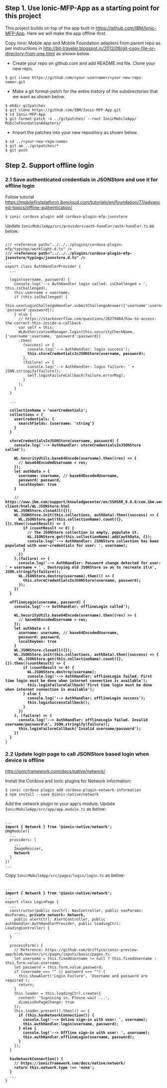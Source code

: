
## Step 1. Use Ionic-MFP-App as a starting point for this project

This project builds on top of the app built in https://github.com/IBM/Ionic-MFP-App. Here we will make the app offline-first.

Copy Ionic Mobile app and Mobile Foundation adapters from parent repo as per instructions in http://bit-traveler.blogspot.in/2012/08/git-copy-file-or-directory-from-one.html as shown below.

* Create your repo on github.com and add README.md file. Clone your new repo.

```
$ git clone https://github.com/<your-username>/<your-new-repo-name>.git
```

* Make a git format-patch for the entire history of the subdirectories that we want as shown below.

```
$ mkdir gitpatches
$ git clone https://github.com/IBM/Ionic-MFP-App.git
$ cd Ionic-MFP-App
$ git format-patch -o ../gitpatches/ --root IonicMobileApp/ MobileFoundationAdapters/
```

* Import the patches into your new repository as shown below.

```
$ cd ../<your-new-repo-name>
$ git am ../gitpatches/*
$ git push
```

## Step 2. Support offline login 

### 2.1 Save authenticated credentials in JSONStore and use it for offline login

Follow tutorial https://mobilefirstplatform.ibmcloud.com/tutorials/en/foundation/7.1/advanced-topics/offline-authentication/

```
$ ionic cordova plugin add cordova-plugin-mfp-jsonstore
```

Update `IonicMobileApp/src/providers/auth-handler/auth-handler.ts` as below:

<pre><code>
/// &lt;reference path="../../../plugins/cordova-plugin-mfp/typings/worklight.d.ts" /&gt;
<b>/// &lt;reference path="../../../plugins/cordova-plugin-mfp-jsonstore/typings/jsonstore.d.ts" /&gt;</b>
...
export class AuthHandlerProvider {
  ...

  login(username, password) {
    console.log('--> AuthHandler login called. isChallenged = ', this.isChallenged);
    this.username = username;
    if (this.isChallenged) {
      this.userLoginChallengeHandler.submitChallengeAnswer({'username':username, 'password':password});
    } else {
      // https://stackoverflow.com/questions/20279484/how-to-access-the-correct-this-inside-a-callback
      var self = this;
      WLAuthorizationManager.login(this.securityCheckName, {'username':username, 'password':password})
      .then(
        (success) => {
          console.log('--> AuthHandler: login success');
          <b>this.storeCredentialsInJSONStore(username, password);</b>
        },
        (failure) => {
          console.log('--> AuthHandler: login failure: ' + JSON.stringify(failure));
          self.loginFailureCallback(failure.errorMsg);
        }
      );
    }
  }

  ...

  <b>collectionName = 'userCredentials';
  collections = {
    userCredentials: {
      searchFields: {username: 'string'}
    }
  }

  storeCredentialsInJSONStore(username, password) {
    console.log('--> AuthHandler: storeCredentialsInJSONStore called');

    WL.SecurityUtils.base64Encode(username).then((res) => {
      // base64EncodedUsername = res;
    });
    let authData = {
      username: username, // base64EncodedUsername,
      password: password,
      localKeyGen: true
    }

    // https://www.ibm.com/support/knowledgecenter/en/SSHS8R_8.0.0/com.ibm.worklight.apiref.doc/html/refjavascript-client/html/WL.JSONStore.html
    WL.JSONStore.closeAll({});
    WL.JSONStore.init(this.collections, authData).then((success) => {
      WL.JSONStore.get(this.collectionName).count({}, {}).then((countResult) => {
        if (countResult == 0) {
          // The JSONStore collection is empty, populate it.
          WL.JSONStore.get(this.collectionName).add(authData, {});
          console.log('--> AuthHandler: JSONStore collection has been populated with user-credentials for user: ', username);
        }
      })
    },(failure) => {
      console.log('--> AuthHandler: Password change detected for user: ' + username + ' . Destroying old JSONStore so as to recreate it\n', JSON.stringify(failure));
      WL.JSONStore.destroy(username).then(() => {
        this.storeCredentialsInJSONStore(username, password);
      });
    })
  }

  offlineLogin(username, password) {
    console.log('--> AuthHandler: offlineLogin called');

    WL.SecurityUtils.base64Encode(username).then((res) => {
      // base64EncodedUsername = res;
    });
    let authData = {
      username: username, // base64EncodedUsername,
      password: password,
      localKeyGen: true
    }
    WL.JSONStore.closeAll({});
    WL.JSONStore.init(this.collections, authData).then((success) => {
      WL.JSONStore.get(this.collectionName).count({}, {}).then((countResult) => {
        if (countResult == 0) {
          WL.JSONStore.destroy(username);
          console.log('--> AuthHandler: offlineLogin failed. First time login must be done when internet connection is available');
          this.loginFailureCallback('First time login must be done when internet connection is available');
        } else {
          console.log('--> AuthHandler: offlineLogin success');
          this.loginSuccessCallback();
        }
      })
    }, (failure) => {
      console.log('--> AuthHandler: offlineLogin failed. Invalid username/password\n', JSON.stringify(failure));
      this.loginFailureCallback('Invalid username/password');
    })
  }</b>
}
</code></pre>

### 2.2 Update login page to call JSONStore based login when device is offline

http://ionicframework.com/docs/native/network/

Install the Cordova and Ionic plugins for Network information:

```
$ ionic cordova plugin add cordova-plugin-network-information
$ npm install --save @ionic-native/network
```

Add the network plugin to your app's module. Update `IonicMobileApp/src/app/app.module.ts` as below:

<pre><code>
...
<b>import { Network } from '@ionic-native/network';</b>
@NgModule({
  ...
  providers: [
    ...
    ImageResizer<b>,
    Network</b>
  ]
})
...
</code></pre>

Copy `IonicMobileApp/src/pages/login/login.ts` as below:

<pre><code>
...
<b>import { Network } from '@ionic-native/network';</b>
...
export class LoginPage {
  ...
  constructor(public navCtrl: NavController, public navParams: NavParams, <b>private network: Network,</b>
    public alertCtrl: AlertController, public authHandler:AuthHandlerProvider, public loadingCtrl: LoadingController) {
    ...
  }

  processForm() {
    // Reference: https://github.com/driftyco/ionic-preview-app/blob/master/src/pages/inputs/basic/pages.ts
    let username = this.fixedUsername != null ? this.fixedUsername : this.form.value.username;
    let password = this.form.value.password;
    if (username === "" || password === "") {
      this.showAlert('Login Failure', 'Username and password are required');
      return;
    }
    this.loader = this.loadingCtrl.create({
      content: 'Signining in. Please wait ...',
      dismissOnPageChange: true
    });
    this.loader.present().then(() => {
      <b>if (this.hasNetworkConnection()) {
        console.log('--> Online sign-in with user: ', username);
        this.authHandler.login(username, password);
      } else {
        console.log('--> Offline sign-in with user: ', username);
        this.authHandler.offlineLogin(username, password);
      }</b>
    });
  }

  <b>hasNetworkConnection() {
    // https://ionicframework.com/docs/native/network/
    return this.network.type !== 'none';
  }</b>
  ...
}

</code></pre>
